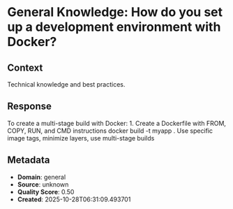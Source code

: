 # General Knowledge: How do you set up a development environment with Docker?

## Context
Technical knowledge and best practices.

## Response
To create a multi-stage build with Docker: 1. Create a Dockerfile with FROM, COPY, RUN, and CMD instructions docker build -t myapp . Use specific image tags, minimize layers, use multi-stage builds

## Metadata
- **Domain**: general
- **Source**: unknown
- **Quality Score**: 0.50
- **Created**: 2025-10-28T06:31:09.493701